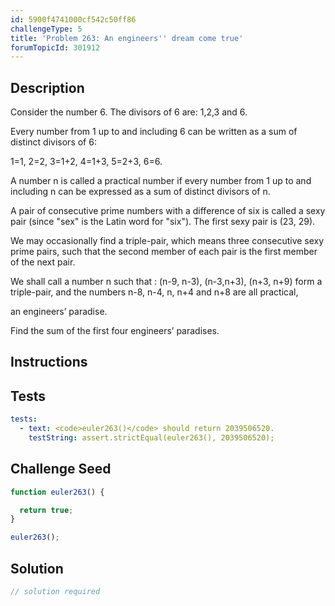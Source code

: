 ```yaml
---
id: 5900f4741000cf542c50ff86
challengeType: 5
title: 'Problem 263: An engineers'' dream come true'
forumTopicId: 301912
---
```


## Description

<section id='description'>

Consider the number 6. The divisors of 6 are: 1,2,3 and 6.

Every number from 1 up to and including 6 can be written as a sum of distinct divisors of 6:

1=1, 2=2, 3=1+2, 4=1+3, 5=2+3, 6=6.

A number n is called a practical number if every number from 1 up to and including n can be expressed as a sum of distinct divisors of n.

A pair of consecutive prime numbers with a difference of six is called a sexy pair (since "sex" is the Latin word for "six"). The first sexy pair is (23, 29).

We may occasionally find a triple-pair, which means three consecutive sexy prime pairs, such that the second member of each pair is the first member of the next pair.

We shall call a number n such that : (n-9, n-3), (n-3,n+3), (n+3, n+9) form a triple-pair, and the numbers n-8, n-4, n, n+4 and n+8 are all practical,

an engineers’ paradise.

Find the sum of the first four engineers’ paradises.

</section>

## Instructions

<section id='instructions'>

</section>

## Tests

<section id='tests'>

```yml
tests:
  - text: <code>euler263()</code> should return 2039506520.
    testString: assert.strictEqual(euler263(), 2039506520);

```

</section>

## Challenge Seed

<section id='challengeSeed'>

<div id='js-seed'>

```js
function euler263() {

  return true;
}

euler263();
```

</div>

</section>

## Solution

<section id='solution'>

```js
// solution required
```

</section>
